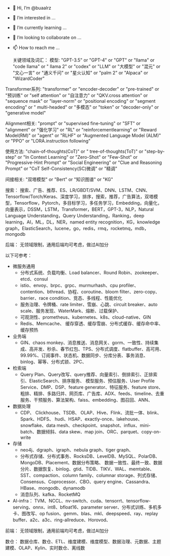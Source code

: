 - 👋 Hi, I’m @buaalrz
- 👀 I’m interested in ...
- 🌱 I’m currently learning ...
- 💞️ I’m looking to collaborate on ...
- 📫 How to reach me ...


  关键领域及词汇：
模型: "GPT-3.5" or "GPT-4" or "GPT" or "llama" or "code llama" or " llama 2" or "codex" or "LLM" or "大模型" or "混元" or "文心一言" or "通义千问" or "星火认知" or "palm 2" or "Alpaca" or "WizardCoder"

Transformer系列: "transformer" or "encoder-decoder" or "pre-trained" or "预训练" or "self attention" or "自注意力" or "QKV.cross attention" or "sequence mask" or "layer-norm" or "positional encoding" or "segment encoding" or " multi-headed" or "多模态" or "token" or "decoder-only" or "generative model"

Alignment相关: "prompt" or "supervised fine-tuning" or "SFT" or "alignment" or "强化学习" or "RL" or "reinforcementlearning" or "Reward Model(RM)" or "agent" or "RLHF" or "Augmented Language Model (ALM)" or "PPO" or "LORA.instruction following"

使用方法: "chain-of-thoughts(CoT)" or " tree-of-thoughts(ToT)" or "step-by-step" or "In Context Learning" or "Zero-Shot" or "Few-Shot" or "Progressive-Hint Prompt" or "Social Engineering" or "Clue and Reasoning Prompt" or "CoT Self-Consistency(SC)微调" or "精调"

间接相关: "双塔模型" or "Bert" or "知识图谱" or "KG"

搜索：
搜索、广告、推荐、ES、LR/GBDT/SVM、DNN、LSTM、CNN、Tensorflow/Torch/Keras、深度学习，排序，搜索，推荐，广告算法，双塔模型，Tensorflow，Pytorch，多目标学习，多任务学习，Embedding，向量化，向量表示，DSSM，LSTM，Transformer，BERT，GPT-3，NLP，Natural Language Understanding，Query Understanding，Ranking，deep learning，AI，ML，DL，NER，named entity recognition，KG，knowledge graph，ElasticSearch，lucene，go，redis，rmq，rocketmq，mdb，mongodb

后端：
无领域限制，通用后端均可考虑，做过AI加分

以下可参考：
- 微服务通用
  - 分布式系统、负载均衡、Load balancer、Round Robin、zookeeper、etcd、consul
  - istio、envoy、brpc、grpc、murmurhash、cpu profiler、contention、bthread、协程、coroutine、bloom filter、zero-copy、barrier、race condition、竞态、多线程、性能优化
  - 服务治理、令牌桶、rate limiter、雪崩、心跳、circuit breaker、auto scale、服务发现、WaterMark、熔断、过载保护、
  - 可观测性、prometheus、kubernetes、k8s、cloud-native、GIN
  - Redis、Memcache、 缓存穿透、缓存雪崩、分布式缓存、缓存命中率、缓存预热
- 业务端
  - GIN、chaos monkey、消息推送、消息网关、gorm、一致性、持续集成、高并发、秒杀、春节红包、TPS、分布式调度、flatbuffer、高可用、99.99%、订阅事件、状态机、数据同步、分库分表、事务消息、binlog、幂等、分布式锁、2PC、
- 检索端
  - Query Plan、Query改写、query推荐、向量索引、倒排索引、正排索引、ElasticSearch、排序服务、 模型服务、预估服务、User Profile Service、DMP、DSP、feature generator、特征服务、feature store、粗排、精排、多路归并、网页库、广告库、ADX、feeds、timeline、去重服务、干预服务、算法架构、faiss、embedding、图召回、ANN、
- 数据处理
  - CDP、 Clickhouse、TSDB、 OLAP、Hive、Flink、流批一体、blink、Spark、HDFS、 hudi、HSAP、exactly-once、lakehouse、snowflake、data mesh、checkpoint、snapshot、influx、mini-batch、数据倾斜、data skew、map join、ORC、parquet、copy-on-write
- 存储
  - neo4j、dgraph、igraph、nebula graph、tiger graph、
  - 分布式存储、分布式事务、RocksDB、LevelDB、MySQL、PolarDB、MongoDB、Placement、数据分布策略、 数据一致性、最终一致、数据分片、数据恢复、binlog、gtid、TIDB、TIKV、WAL、memtable、SST、compaction、column family、columnar storage、列式存储、Consensus、Coprocessor、CBO、query engine、Cassandra、HBase、mongodb、dynamodb
  - 消息队列、kafka、RocketMQ
- AI-infra： TVM、NCCL、nv-switch、cuda、tensorrt、tensorflow-serving、onnx、int8、bfloat16、parameter server、分布式训练、多机多卡、图改写、op fusion、gemm、blas、mkl、deepspeed、ray、replay buffer、a2c、a3c、ring-allreduce、Horovod、

前端：
无领域限制，通用前端均可考虑，做过AI加分

数仓：
数据仓库、数仓、ETL、维度建模、维度模型、数据治理、元数据、主题建模、OLAP、Kylin、实时数仓、离线数

<!---
buaalrz/buaalrz is a ✨ special ✨ repository because its `README.md` (this file) appears on your GitHub profile.
You can click the Preview link to take a look at your changes.
--->
